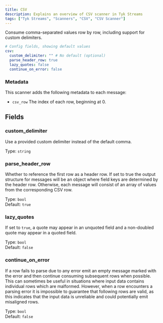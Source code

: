 ```yaml
---
title: CSV
description: Explains an overview of CSV scanner in Tyk Streams
tags: ["Tyk Streams", "Scanners", "CSV", "CSV Scanner"]
---
```


Consume comma-separated values row by row, including support for custom delimiters.

```yml
# Config fields, showing default values
csv:
  custom_delimiter: "" # No default (optional)
  parse_header_row: true
  lazy_quotes: false
  continue_on_error: false
```

### Metadata

This scanner adds the following metadata to each message:

- `csv_row` The index of each row, beginning at 0.

## Fields

### custom_delimiter

Use a provided custom delimiter instead of the default comma.

Type: `string`

### parse_header_row

Whether to reference the first row as a header row. If set to true the output structure for messages will be an object where field keys are determined by the header row. Otherwise, each message will consist of an array of values from the corresponding CSV row.

Type: `bool`  
Default: `true`

### lazy_quotes

If set to `true`, a quote may appear in an unquoted field and a non-doubled quote may appear in a quoted field.

Type: `bool`  
Default: `false`

### continue_on_error

If a row fails to parse due to any error emit an empty message marked with the error and then continue consuming subsequent rows when possible. This can sometimes be useful in situations where input data contains individual rows which are malformed. However, when a row encounters a parsing error it is impossible to guarantee that following rows are valid, as this indicates that the input data is unreliable and could potentially emit misaligned rows.

Type: `bool`  
Default: `false`
